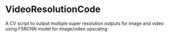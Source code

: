 # VideoResolutionCode
A CV script to output multiple super resolution outputs for image and video using FSRCNN model for image/video upscaling

